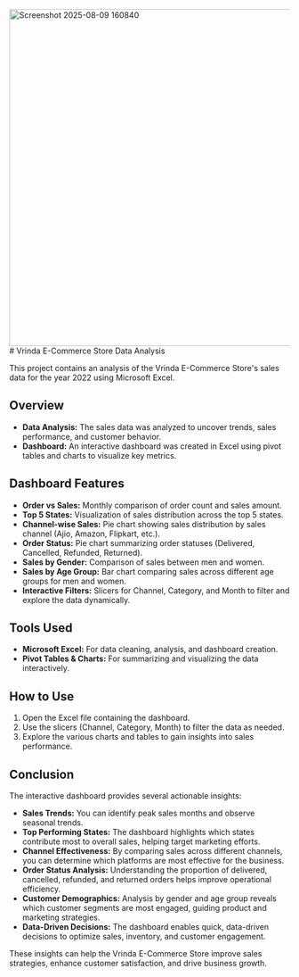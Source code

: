 <img width="1304" height="604" alt="Screenshot 2025-08-09 160840" src="https://github.com/user-attachments/assets/a6759e09-7ae7-4b77-a875-3e719cc5b6b3" />
# Vrinda E-Commerce Store Data Analysis

This project contains an analysis of the Vrinda E-Commerce Store's sales data for the year 2022 using Microsoft Excel.

## Overview

- **Data Analysis:** The sales data was analyzed to uncover trends, sales performance, and customer behavior.
- **Dashboard:** An interactive dashboard was created in Excel using pivot tables and charts to visualize key metrics.

## Dashboard Features

- **Order vs Sales:** Monthly comparison of order count and sales amount.
- **Top 5 States:** Visualization of sales distribution across the top 5 states.
- **Channel-wise Sales:** Pie chart showing sales distribution by sales channel (Ajio, Amazon, Flipkart, etc.).
- **Order Status:** Pie chart summarizing order statuses (Delivered, Cancelled, Refunded, Returned).
- **Sales by Gender:** Comparison of sales between men and women.
- **Sales by Age Group:** Bar chart comparing sales across different age groups for men and women.
- **Interactive Filters:** Slicers for Channel, Category, and Month to filter and explore the data dynamically.

## Tools Used

- **Microsoft Excel:** For data cleaning, analysis, and dashboard creation.
- **Pivot Tables & Charts:** For summarizing and visualizing the data interactively.

## How to Use

1. Open the Excel file containing the dashboard.
2. Use the slicers (Channel, Category, Month) to filter the data as needed.
3. Explore the various charts and tables to gain insights into sales performance.

## Conclusion

The interactive dashboard provides several actionable insights:

- **Sales Trends:** You can identify peak sales months and observe seasonal trends.
- **Top Performing States:** The dashboard highlights which states contribute most to overall sales, helping target marketing efforts.
- **Channel Effectiveness:** By comparing sales across different channels, you can determine which platforms are most effective for the business.
- **Order Status Analysis:** Understanding the proportion of delivered, cancelled, refunded, and returned orders helps improve operational efficiency.
- **Customer Demographics:** Analysis by gender and age group reveals which customer segments are most engaged, guiding product and marketing strategies.
- **Data-Driven Decisions:** The dashboard enables quick, data-driven decisions to optimize sales, inventory, and customer engagement.

These insights can help the Vrinda E-Commerce Store improve sales strategies, enhance customer satisfaction, and drive business growth.

